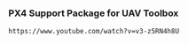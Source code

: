 

### PX4 Support Package for UAV Toolbox


```
https://www.youtube.com/watch?v=v3-z5RN4h8U




```

